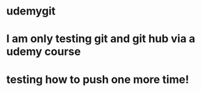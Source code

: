 # udemygit
# I am only testing git and git hub via a udemy course
# testing how to push one more time!
